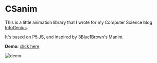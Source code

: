 # CSanim

This is a little animation library that I wrote for my Computer Science blog [InfoGenius](https://github.com/Gareth618/infogenius).

It's based on [P5.JS](https://p5js.org/), and inspired by 3Blue1Brown's [Manim](https://github.com/3b1b/manim).

**Demo:** [click here](https://zen-bardeen-e5e882.netlify.app/)

![demo](https://i.ibb.co/8KB6XpD/Captura-de-ecran-din-2021-08-10-la-15-16-06.png)
